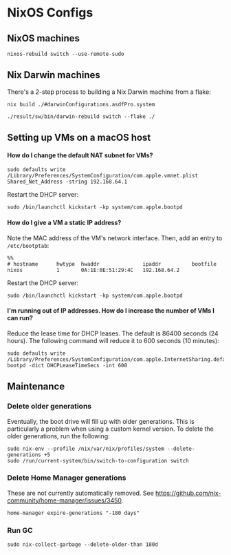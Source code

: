 # NixOS Configs

## NixOS machines

```shell
nixos-rebuild switch --use-remote-sudo
```

## Nix Darwin machines

There's a 2-step process to building a Nix Darwin machine from a flake:

```shell
nix build ./#darwinConfigurations.asdfPro.system
```

```shell
./result/sw/bin/darwin-rebuild switch --flake ./
```

## Setting up VMs on a macOS host

#### How do I change the default NAT subnet for VMs?

```shell
sudo defaults write /Library/Preferences/SystemConfiguration/com.apple.vmnet.plist Shared_Net_Address -string 192.168.64.1
```

Restart the DHCP server:

```shell
sudo /bin/launchctl kickstart -kp system/com.apple.bootpd
```

#### How do I give a VM a static IP address?

Note the MAC address of the VM's network interface. Then, add an entry to `/etc/bootptab`:

```
%%
# hostname      hwtype  hwaddr              ipaddr          bootfile
nixos           1       0A:1E:0E:51:29:4C   192.168.64.2
```

Restart the DHCP server:

```shell
sudo /bin/launchctl kickstart -kp system/com.apple.bootpd
```

#### I'm running out of IP addresses. How do I increase the number of VMs I can run?

Reduce the lease time for DHCP leases. The default is 86400 seconds (24 hours). The following command will reduce it to 600 seconds (10 minutes):

```
sudo defaults write /Library/Preferences/SystemConfiguration/com.apple.InternetSharing.default.plist bootpd -dict DHCPLeaseTimeSecs -int 600
```


## Maintenance

### Delete older generations

Eventually, the boot drive will fill up with older generations. This is particularly a problem when using a custom kernel version.
To delete the older generations, run the following:

```shell
sudo nix-env --profile /nix/var/nix/profiles/system --delete-generations +5
sudo /run/current-system/bin/switch-to-configuration switch
```

### Delete Home Manager generations

These are not currently automatically removed.
See https://github.com/nix-community/home-manager/issues/3450.

```shell
home-manager expire-generations "-180 days"
```

### Run GC

```shell
sudo nix-collect-garbage --delete-older-than 180d
```

